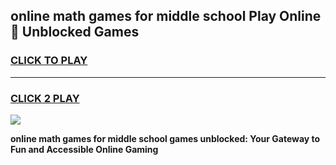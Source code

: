 
## online math games for middle school Play Online 👋 Unblocked Games
<h3>
<a href="https://news.freeplayer.one?title=online_math_games_for_middle_school&ref=17GH">CLICK TO PLAY</a></h3>
<hr>

<h3>
<a href="https://news.freeplayer.one?title=online_math_games_for_middle_school&ref=17GH">CLICK 2 PLAY</a>
  
</h3>

<a href="https://news.freeplayer.one?title=online_math_games_for_middle_school&ref=17GH/"><img src="https://clearcache.store/games.png"></a>


**online math games for middle school games unblocked: Your Gateway to Fun and Accessible Online Gaming**
